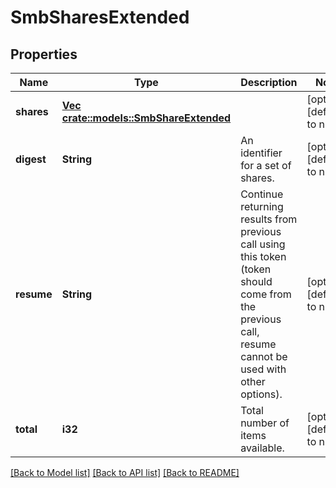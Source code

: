 # SmbSharesExtended

## Properties
Name | Type | Description | Notes
------------ | ------------- | ------------- | -------------
**shares** | [**Vec <crate::models::SmbShareExtended>**](SmbShareExtended.md) |  | [optional] [default to null]
**digest** | **String** | An identifier for a set of shares. | [optional] [default to null]
**resume** | **String** | Continue returning results from previous call using this token (token should come from the previous call, resume cannot be used with other options). | [optional] [default to null]
**total** | **i32** | Total number of items available. | [optional] [default to null]

[[Back to Model list]](../README.md#documentation-for-models) [[Back to API list]](../README.md#documentation-for-api-endpoints) [[Back to README]](../README.md)


